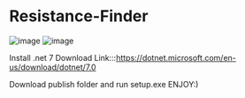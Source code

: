 # Resistance-Finder

![image](https://github.com/IsuruHet/Resistance-Finder/assets/113895873/64f85829-6ced-49b6-ad55-bdf3fb38b38b)
![image](https://github.com/IsuruHet/Resistance-Finder/assets/113895873/a6e9685d-2e77-499d-a5d3-cc8b7c5612c7)

Install .net 7
Download Link:::https://dotnet.microsoft.com/en-us/download/dotnet/7.0



Download publish folder and run setup.exe
ENJOY:)
